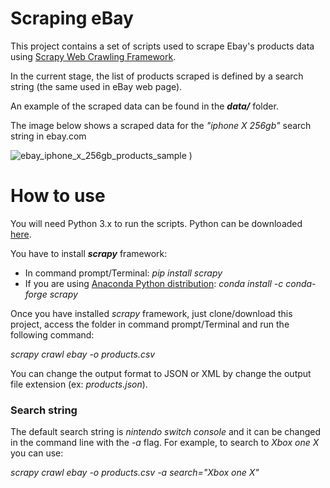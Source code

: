 # Scraping eBay

This project contains a set of scripts used to scrape Ebay's products data using [Scrapy Web Crawling Framework](https://scrapy.org/).

In the current stage, the list of products scraped is defined by a search string (the same used in eBay web page). 

An example of the scraped data can be found in the ***data/*** folder.

The image below shows a scraped data for the *"iphone X 256gb"* search string in ebay.com

![ebay_iphone_x_256gb_products_sample](https://user-images.githubusercontent.com/22003608/45721730-a6e3fc80-bb7f-11e8-8e8f-50103bf7c842.jpg)
)

# How to use

You will need Python 3.x to run the scripts.
Python can be downloaded [here](https://www.python.org/downloads/).

You have to install ***scrapy*** framework:
* In command prompt/Terminal: *pip install scrapy*
* If you are using [Anaconda Python distribution](https://anaconda.org/anaconda/python): *conda install -c conda-forge scrapy*

Once you have installed *scrapy* framework, just clone/download this project, access the folder in command prompt/Terminal and run the following command:

*scrapy crawl ebay -o products.csv*

You can change the output format to JSON or XML by change the output file extension (ex: *products.json*).

### Search string

The default search string is *nintendo switch console* and it can be changed in the command line with the *-a* flag.
For example, to search to *Xbox one X* you can use:

*scrapy crawl ebay -o products.csv -a search="Xbox one X"*
